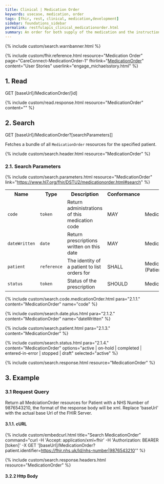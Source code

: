```yaml
---
title: Clinical | Medication Order
keywords: usecase, medication, order
tags: [fhir, rest, clinical, medication,development]
sidebar: foundations_sidebar
permalink: restfulapis_clinical_medicationorder.html
summary: An order for both supply of the medication and the instructions for administration of the medication to a patient. The resource is called "MedicationOrder" rather than "MedicationPrescription" to generalize the use across inpatient and outpatient settings as well as for care plans, etc.
---
```

{% include custom/search.warnbanner.html %}

{% include custom/fhir.reference.html resource="Medication Order" page="CareConnect-MedicationOrder-1" fhirlink="[MedicationOrder](https://www.hl7.org/fhir/DSTU2/medicationorder.html)" content="User Stories" userlink="engage_michaelsstory.html" %}


## 1. Read ##

<div markdown="span" class="alert alert-success" role="alert">
GET [baseUrl]/MedicationOrder/[id]</div>

{% include custom/read.response.html resource="MedicationOrder" content="" %}

## 2. Search ##

<div markdown="span" class="alert alert-success" role="alert">
GET [baseUrl]/MedicationOrder?[searchParameters]]</div>

Fetches a bundle of all `MedicationOrder` resources for the specified patient.

{% include custom/search.header.html resource="MedicationOrder" %}

### 2.1. Search Parameters ###

{% include custom/search.parameters.html resource="MedicationOrder"     link="https://www.hl7.org/fhir/DSTU2/medicationorder.html#search" %}

<table style="min-width:100%;width:100%">
<tr id="clinical">
    <th style="width:15%;">Name</th>
    <th style="width:10%;">Type</th>
    <th style="width:40%;">Description</th>
    <th style="width:5%;">Conformance</th>
    <th style="width:30%;">Path</th>
</tr>
<tr>
    <td><code class="highlighter-rouge">code</code></td>
    <td><code class="highlighter-rouge">token</code></td>
    <td>Return administrations of this medication code</td>
    <td>MAY</td>
    <td>MedicationOrder.medicationCodeableConcept</td>
</tr>
<tr>
    <td><code class="highlighter-rouge">dateWritten</code></td>
    <td><code class="highlighter-rouge">date</code></td>
    <td>Return prescriptions written on this date</td>
    <td>MAY</td>
    <td>MedicationOrder.dateWritten</td>
</tr>
<tr>
    <td><code class="highlighter-rouge">patient</code></td>
    <td><code class="highlighter-rouge">reference</code></td>
    <td>The identity of a patient to list orders for</td>
    <td>SHALL</td>
    <td>MedicationOrder.patient<br>(Patient)</td>
</tr>
<tr>
    <td><code class="highlighter-rouge">status</code></td>
    <td><code class="highlighter-rouge">token</code></td>
    <td>Status of the prescription</td>
    <td>SHOULD</td>
    <td>MedicationOrder.status</td>
</tr>
</table>


{% include custom/search.code.medicationOrder.html para="2.1.1." content="MedicationOrder" name="code"  %}

{% include custom/search.date.plus.html para="2.1.2." content="MedicationOrder" name="dateWritten"  %}

{% include custom/search.patient.html para="2.1.3." content="MedicationOrder" %}

{% include custom/search.status.html para="2.1.4." content="MedicationOrder" options="active | on-hold | completed | entered-in-error | stopped | draft" selected="active"  %}

{% include custom/search.response.html resource="MedicationOrder" %}

## 3. Example ##

### 3.1 Request Query ###

Return all MedciationOrder resources for Patient with a NHS Number of 9876543210, the format of the response body will be xml. Replace 'baseUrl' with the actual base Url of the FHIR Server.

#### 3.1.1. cURL ####

{% include custom/embedcurl.html title="Search MedicationOrder" command="curl -H 'Accept: application/xml+fhir' -H 'Authorization: BEARER [token]' -X GET  '[baseUrl]/MedicationOrder?patient.identifier=https://fhir.nhs.uk/Id/nhs-number|9876543210'" %}

{% include custom/search.response.headers.html resource="MedicationOrder" %}

#### 3.2.2 Http Body ####

<script src="https://gist.github.com/KevinMayfield/794cc83ac2497bc65d26004cb250fb51.js"></script>
